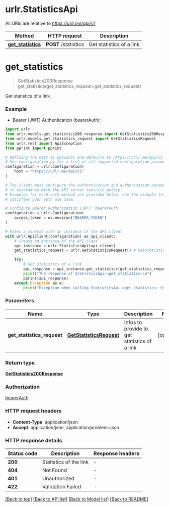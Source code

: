 # urlr.StatisticsApi

All URIs are relative to *https://urlr.me/api/v1*

Method | HTTP request | Description
------------- | ------------- | -------------
[**get_statistics**](StatisticsApi.md#get_statistics) | **POST** /statistics | Get statistics of a link


# **get_statistics**
> GetStatistics200Response get_statistics(get_statistics_request=get_statistics_request)

Get statistics of a link

### Example

* Bearer (JWT) Authentication (bearerAuth):

```python
import urlr
from urlr.models.get_statistics200_response import GetStatistics200Response
from urlr.models.get_statistics_request import GetStatisticsRequest
from urlr.rest import ApiException
from pprint import pprint

# Defining the host is optional and defaults to https://urlr.me/api/v1
# See configuration.py for a list of all supported configuration parameters.
configuration = urlr.Configuration(
    host = "https://urlr.me/api/v1"
)

# The client must configure the authentication and authorization parameters
# in accordance with the API server security policy.
# Examples for each auth method are provided below, use the example that
# satisfies your auth use case.

# Configure Bearer authorization (JWT): bearerAuth
configuration = urlr.Configuration(
    access_token = os.environ["BEARER_TOKEN"]
)

# Enter a context with an instance of the API client
with urlr.ApiClient(configuration) as api_client:
    # Create an instance of the API class
    api_instance = urlr.StatisticsApi(api_client)
    get_statistics_request = urlr.GetStatisticsRequest() # GetStatisticsRequest | Infos to provide to get statistics of a link (optional)

    try:
        # Get statistics of a link
        api_response = api_instance.get_statistics(get_statistics_request=get_statistics_request)
        print("The response of StatisticsApi->get_statistics:\n")
        pprint(api_response)
    except Exception as e:
        print("Exception when calling StatisticsApi->get_statistics: %s\n" % e)
```



### Parameters


Name | Type | Description  | Notes
------------- | ------------- | ------------- | -------------
 **get_statistics_request** | [**GetStatisticsRequest**](GetStatisticsRequest.md)| Infos to provide to get statistics of a link | [optional] 

### Return type

[**GetStatistics200Response**](GetStatistics200Response.md)

### Authorization

[bearerAuth](../README.md#bearerAuth)

### HTTP request headers

 - **Content-Type**: application/json
 - **Accept**: application/json, application/problem+json

### HTTP response details

| Status code | Description | Response headers |
|-------------|-------------|------------------|
**200** | Statistics of the link |  -  |
**404** | Not Found |  -  |
**401** | Unauthorized |  -  |
**422** | Validation Failed |  -  |

[[Back to top]](#) [[Back to API list]](../README.md#documentation-for-api-endpoints) [[Back to Model list]](../README.md#documentation-for-models) [[Back to README]](../README.md)

